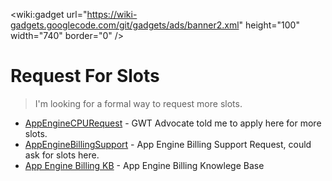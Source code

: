 
&lt;wiki:gadget url="https://wiki-gadgets.googlecode.com/git/gadgets/ads/banner2.xml" height="100" width="740" border="0" /&gt;

# Request For Slots #
> I'm looking for a formal way to request more slots.

  * [AppEngineCPURequest](http://code.google.com/support/bin/request.py?contact_type=AppEngineCPURequest) - GWT Advocate told me to apply here for more slots.
  * [AppEngineBillingSupport](http://code.google.com/support/bin/request.py?contact_type=AppEngineBillingSupport) - App Engine Billing Support Request, could ask for slots here.
  * [App Engine Billing KB](http://code.google.com/appengine/kb/billing.html) - App Engine Billing Knowlege Base
